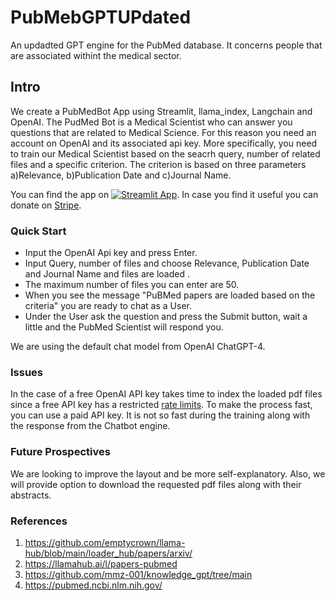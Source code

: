 # PubMebGPTUPdated
An updadted GPT  engine for the PubMed database. It concerns people that are associated withint the medical sector.



## **Intro**
We create a PubMedBot App  using Streamlit, llama_index, Langchain and OpenAI. The PudMed Bot is a Medical Scientist  who
can answer you  questions that are related to Medical Science. For this reason you need an account on OpenAI and its associated
api key. More specifically, you need to train our Medical Scientist based on the seacrh query,  number of related files and a specific criterion. The criterion is based on three parameters a)Relevance, b)Publication Date and c)Journal Name.

    
You can find the app on [![Streamlit App](https://static.streamlit.io/badges/streamlit_badge_black_white.svg)](https://amanatid-pubmebgptupdated-streamlit-pubmedapp-updated-kxty2b.streamlit.app/). In case you find it useful you can donate on [Stripe](https://buy.stripe.com/cN2dUu44OahXaJO288). 



### **Quick Start**  
- Input the OpenAI Api key and press Enter.
- Input Query, number of files and choose Relevance, Publication Date and Journal Name and files are loaded .
- The maximum number of files you can enter are 50. 
- When you see the message "PuBMed papers are loaded based on the criteria" you are ready to chat as a User.
- Under the User ask the question and press the Submit button, wait a little and the PubMed Scientist will respond you.

We are using the default chat model from OpenAI ChatGPT-4.

### Issues
In the case of a free OpenAI API key takes time to index the loaded pdf files since a free API key has a restricted [rate limits](https://platform.openai.com/docs/guides/rate-limits/overview). To make the process fast, you can use a paid API key. It is not so fast during the training along with the response from the Chatbot engine.

### Future Prospectives 
We  are looking to improve the layout and be more self-explanatory. Also, we will provide
option to download the requested pdf files along with their abstracts. 

### **References**
1. https://github.com/emptycrown/llama-hub/blob/main/loader_hub/papers/arxiv/
2. https://llamahub.ai/l/papers-pubmed
3. https://github.com/mmz-001/knowledge_gpt/tree/main
4. https://pubmed.ncbi.nlm.nih.gov/
